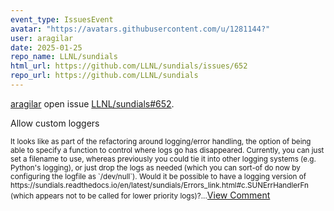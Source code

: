 ```yaml
---
event_type: IssuesEvent
avatar: "https://avatars.githubusercontent.com/u/1281144?"
user: aragilar
date: 2025-01-25
repo_name: LLNL/sundials
html_url: https://github.com/LLNL/sundials/issues/652
repo_url: https://github.com/LLNL/sundials
---
```


<a href='https://github.com/aragilar' target='_blank'>aragilar</a> open issue <a href='https://github.com/LLNL/sundials/issues/652' target='_blank'>LLNL/sundials#652</a>.

<p>Allow custom loggers</p><small>It looks like as part of the refactoring around logging/error handling, the option of being able to specify a function to control where logs go has disappeared. Currently, you can just set a filename to use, whereas previously you could tie it into other logging systems (e.g. Python's logging), or just drop the logs as needed (which you can sort-of do now by configuring the logfile as `/dev/null`). Would it be possible to have a logging version of https://sundials.readthedocs.io/en/latest/sundials/Errors_link.html#c.SUNErrHandlerFn (which appears not to be called for lower priority logs)?...</small><a href='https://github.com/LLNL/sundials/issues/652' target='_blank'>View Comment</a>